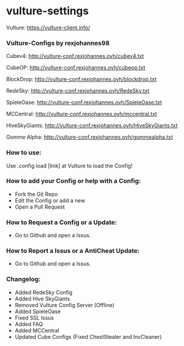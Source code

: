 # vulture-settings

Vulture: https://vulture-client.info/

### Vulture-Configs by rexjohannes98

Cubev4: http://vulture-conf.rexjohannes.ovh/cubev4.txt

CubeOP: http://vulture-conf.rexjohannes.ovh/cubeop.txt

BlockDrop: http://vulture-conf.rexjohannes.ovh/blockdrop.txt

RedeSky: http://vulture-conf.rexjohannes.ovh/RedeSky.txt

SpieleOase: http://vulture-conf.rexjohannes.ovh/SpieleOase.txt

MCCentral: http://vulture-conf.rexjohannes.ovh/mccentral.txt

HiveSkyGiants: http://vulture-conf.rexjohannes.ovh/HiveSkyGiants.txt

Gomme Alpha: http://vulture-conf.rexjohannes.ovh/gommealpha.txt

### How to use:

Use .config load [link] at Vulture to load the Config!

### How to add your Config or help with a Config:

- Fork the Git Repo
- Edit the Config or add a new
- Open a Pull Request

### How to Request a Config or a Update:

- Go to Github and open a Issus.

### How to Report a Issus or a AntiCheat Update:

- Go to Github and open a Issus.

### Changelog:

- Added RedeSky Config
- Added Hive SkyGiants
- Removed Vulture Config Server (Offline)
- Added SpieleOase
- Fixed SSL Issus
- Added FAQ
- Added MCCentral 
- Updated Cube Configs (Fixed ChestStealer and InvCleaner)
